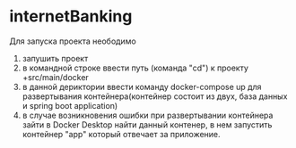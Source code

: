 # internetBanking
Для запуска проекта неободимо
1. запушить проект 
2. в командной строке ввести путь (команда "cd") к проекту +src/main/docker
3. в данной дериктории ввести команду docker-compose up для развертывания контейнера(контейнер состоит из двух, база данных и spring boot application) 
4. в случае возникновения ошибки при развертывании контейнера зайти в Docker Desktop найти данный контенер, в нем запустить контейнер "app" который отвечает за приложение.  
